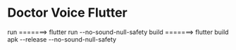 # Doctor Voice Flutter

 run =======>  flutter run --no-sound-null-safety
 build =======>  flutter build apk --release --no-sound-null-safety

